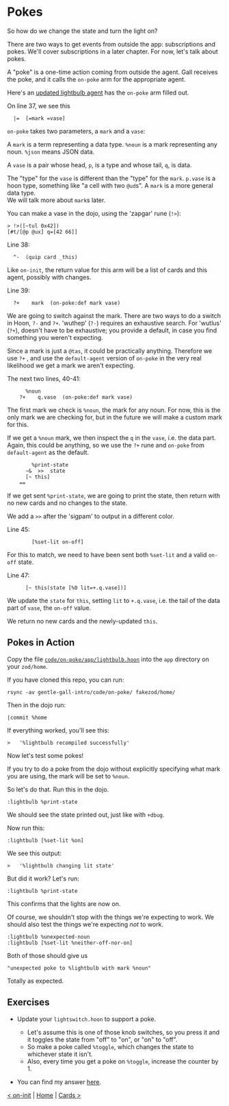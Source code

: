 # Pokes

So how do we change the state and turn the light on?

There are two ways to get events from outside the app: subscriptions and pokes.  We'll 
cover subscriptions in a later chapter.  For now, let's talk about pokes.

A "poke" is a one-time action coming from outside the agent.  Gall receives the poke, and 
it calls the `on-poke` arm for the appropriate agent.

Here's an [updated lightbulb agent](code/on-poke/app/lightbulb.hoon) has the `on-poke` arm 
filled out.

On line 37, we see this
```
  |=  [=mark =vase]
```

`on-poke` takes two parameters, a `mark` and a `vase`:

A `mark` is a term representing a data type.  `%noun` is a mark representing any noun. `%json` means JSON data.

A `vase` is a pair whose head, `p`, is a type and whose tail, `q`, is data.

The "type" for the `vase` is different than the "type" for the `mark`.  `p.vase` is a 
hoon type, something like "a cell with two `@ud`s".  A `mark` is a more general data type.  
We will talk more about `mark`s later.

You can make a vase in the dojo, using the 'zapgar' rune (`!>`):
```
> !>([~tul 0x42])
[#t/[@p @ux] q=[42 66]]
```

Line 38:
```
  ^-  (quip card _this)
```

Like `on-init`, the return value for this arm will be a list of cards and this agent, 
possibly with changes.

Line 39:
```
  ?+    mark  (on-poke:def mark vase)
```

We are going to switch against the mark.  There are two ways to do a switch in Hoon, 
`?-` and `?+`.  'wuthep' (`?-`) requires an exhaustive search.  For 'wutlus' (`?+`), 
doesn't have to be exhaustive; you provide a default, in case you find something
you weren't expecting.

Since a mark is just a `@tas`, it could be practically anything.  Therefore we use 
`?+` , and use the `default-agent` version of `on-poke` in the very real likelihood we
get a mark we aren't expecting.

The next two lines, 40-41:
```
      %noun
    ?+    q.vase  (on-poke:def mark vase)
```

The first mark we check is `%noun`, the mark for any noun.  For now, this is the only 
mark we are checking for, but in the future we will make a custom mark for this.

If we get a `%noun` mark, we then inspect the `q` in the `vase`, i.e. the data part.
Again, this could be anything, so we use the `?+` rune and `on-poke` from 
`default-agent` as the default.

```
        %print-state
      ~&  >>  state
      [~ this]
    ==
```

If we get sent `%print-state`, we are going to print the state, then 
return with no new cards and no changes to the state.

We add a `>>` after the 'sigpam' to output in a different color.

Line 45:
```
        [%set-lit on-off]
```

For this to match, we need to have been sent both `%set-lit` and a valid `on-off` state.

Line 47:
```
      [~ this(state [%0 lit=+.q.vase])]
```

We update the `state` for `this`, setting `lit` to `+.q.vase`, i.e. the tail of the data 
part of `vase`, the `on-off` value.

We return no new cards and the newly-updated `this`.

## Pokes in Action

Copy the file [`code/on-poke/app/lightbulb.hoon`](code/on-poke/app/lightbulb.hoon) into the `app` 
directory on your `zod/home`.

If you have cloned this repo, you can run:
```
rsync -av gentle-gall-intro/code/on-poke/ fakezod/home/
```

Then in the dojo run:
```
|commit %home
```

If everything worked, you'll see this:
```
>   '%lightbulb recompiled successfully'
```

Now let's test some pokes!

If you try to do a poke from the dojo without explicitly
specifying what mark you are using, the mark will be set to `%noun`.  

So let's do that.  Run this in the dojo.
```
:lightbulb %print-state
```

We should see the state printed out, just like with `+dbug`.

Now run this:
```
:lightbulb [%set-lit %on]
```

We see this output:
```
>   '%lightbulb changing lit state'
```

But did it work?  Let's run:
```
:lightbulb %print-state
```

This confirms that the lights are now on.

Of course, we shouldn't stop with the things we're expecting to work.  We 
should also test the things we're expecting _not_ to work.

```
:lightbulb %unexpected-noun
:lightbulb [%set-lit %neither-off-nor-on]
```

Both of those should give us
```
"unexpected poke to %lightbulb with mark %noun"                                                    
```

Totally as expected.

## Exercises

- Update your `lightswitch.hoon` to support a poke.
   - Let's assume this is one of those knob switches, so you press it and it toggles the 
   state from "off" to "on", or "on" to "off".
   - So make a poke called `%toggle`, which changes the state to whichever state it isn't.
   - Also, every time you get a poke on `%toggle`, increase the counter by 1.

- You can find my answer [here](code/answers/lightswitch-poke.hoon).

[< on-init](on-init.md) | [Home](overview.md) | [Cards >](cards.md)
